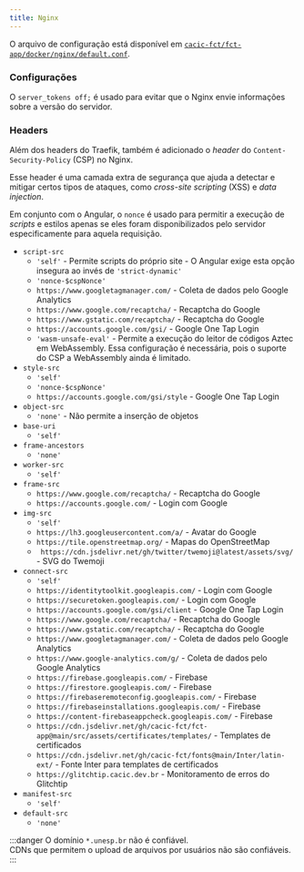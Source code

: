 ```yaml
---
title: Nginx
---
```


O arquivo de configuração está disponível em [`cacic-fct/fct-app/docker/nginx/default.conf`](https://github.com/cacic-fct/fct-app/blob/main/docker/nginx/default.conf).

### Configurações

O `server_tokens off;` é usado para evitar que o Nginx envie informações sobre a versão do servidor.

### Headers

Além dos headers do Traefik, também é adicionado o _header_ do `Content-Security-Policy` (CSP) no Nginx.

Esse header é uma camada extra de segurança que ajuda a detectar e mitigar certos tipos de ataques, como _cross-site scripting_ (XSS) e _data injection_.

Em conjunto com o Angular, o `nonce` é usado para permitir a execução de _scripts_ e estilos apenas se eles foram disponibilizados pelo servidor especificamente para aquela requisição.

- `script-src`
  - `'self'` - Permite scripts do próprio site - O Angular exige esta opção insegura ao invés de `'strict-dynamic'`
  - `'nonce-$cspNonce'`
  - `https://www.googletagmanager.com/` - Coleta de dados pelo Google Analytics
  - `https://www.google.com/recaptcha/` - Recaptcha do Google
  - `https://www.gstatic.com/recaptcha/` - Recaptcha do Google
  - `https://accounts.google.com/gsi/` - Google One Tap Login
  - `'wasm-unsafe-eval'` - Permite a execução do leitor de códigos Aztec em WebAssembly. Essa configuração é necessária, pois o suporte do CSP a WebAssembly ainda é limitado.
- `style-src`
  - `'self'`
  - `'nonce-$cspNonce'`
  - `https://accounts.google.com/gsi/style` - Google One Tap Login
- `object-src`
  - `'none'` - Não permite a inserção de objetos
- `base-uri`
  - `'self'`
- `frame-ancestors`
  - `'none'`
- `worker-src`
  - `'self'`
- `frame-src`
  - `https://www.google.com/recaptcha/` - Recaptcha do Google
  - `https://accounts.google.com/` - Login com Google
- `img-src`
  - `'self'`
  - `https://lh3.googleusercontent.com/a/` - Avatar do Google
  - `https://tile.openstreetmap.org/` - Mapas do OpenStreetMap
  - ` https://cdn.jsdelivr.net/gh/twitter/twemoji@latest/assets/svg/` - SVG do Twemoji
- `connect-src`
  - `'self'`
  - `https://identitytoolkit.googleapis.com/` - Login com Google
  - `https://securetoken.googleapis.com/` - Login com Google
  - `https://accounts.google.com/gsi/client` - Google One Tap Login
  - `https://www.google.com/recaptcha/` - Recaptcha do Google
  - `https://www.gstatic.com/recaptcha/` - Recaptcha do Google
  - `https://www.googletagmanager.com/` - Coleta de dados pelo Google Analytics
  - `https://www.google-analytics.com/g/` - Coleta de dados pelo Google Analytics
  - `https://firebase.googleapis.com/` - Firebase
  - `https://firestore.googleapis.com/` - Firebase
  - `https://firebaseremoteconfig.googleapis.com/` - Firebase
  - `https://firebaseinstallations.googleapis.com/` - Firebase
  - `https://content-firebaseappcheck.googleapis.com/` - Firebase
  - `https://cdn.jsdelivr.net/gh/cacic-fct/fct-app@main/src/assets/certificates/templates/` - Templates de certificados
  - `https://cdn.jsdelivr.net/gh/cacic-fct/fonts@main/Inter/latin-ext/` - Fonte Inter para templates de certificados
  - `https://glitchtip.cacic.dev.br` - Monitoramento de erros do Glitchtip
- `manifest-src`
  - `'self'`
- `default-src`
  - `'none'`

:::danger
O domínio `*.unesp.br` não é confiável.  
CDNs que permitem o upload de arquivos por usuários não são confiáveis.
:::
